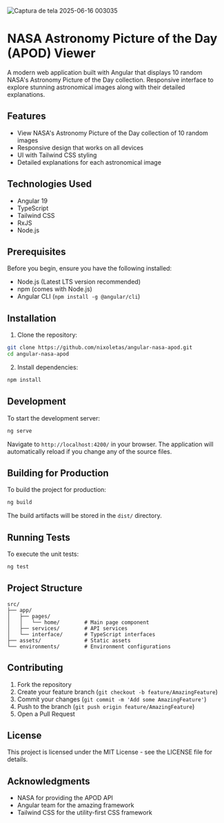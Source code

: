 
![Captura de tela 2025-06-16 003035](https://github.com/user-attachments/assets/b44f2990-b802-4561-b54b-b6fdae088e06)

# NASA Astronomy Picture of the Day (APOD) Viewer

A modern web application built with Angular that displays 10 random NASA's Astronomy Picture of the Day collection. Responsive interface to explore stunning astronomical images along with their detailed explanations.

## Features

- View NASA's Astronomy Picture of the Day collection of 10 random images
- Responsive design that works on all devices
- UI with Tailwind CSS styling
- Detailed explanations for each astronomical image

## Technologies Used

- Angular 19
- TypeScript
- Tailwind CSS
- RxJS
- Node.js

## Prerequisites

Before you begin, ensure you have the following installed:
- Node.js (Latest LTS version recommended)
- npm (comes with Node.js)
- Angular CLI (`npm install -g @angular/cli`)

## Installation

1. Clone the repository:
```bash
git clone https://github.com/nixoletas/angular-nasa-apod.git
cd angular-nasa-apod
```

2. Install dependencies:
```bash
npm install
```

## Development

To start the development server:

```bash
ng serve
```

Navigate to `http://localhost:4200/` in your browser. The application will automatically reload if you change any of the source files.

## Building for Production

To build the project for production:

```bash
ng build
```

The build artifacts will be stored in the `dist/` directory.

## Running Tests

To execute the unit tests:

```bash
ng test
```

## Project Structure

```
src/
├── app/
│   ├── pages/
│   │   └── home/        # Main page component
│   ├── services/        # API services
│   └── interface/       # TypeScript interfaces
├── assets/              # Static assets
└── environments/        # Environment configurations
```

## Contributing

1. Fork the repository
2. Create your feature branch (`git checkout -b feature/AmazingFeature`)
3. Commit your changes (`git commit -m 'Add some AmazingFeature'`)
4. Push to the branch (`git push origin feature/AmazingFeature`)
5. Open a Pull Request

## License

This project is licensed under the MIT License - see the LICENSE file for details.

## Acknowledgments

- NASA for providing the APOD API
- Angular team for the amazing framework
- Tailwind CSS for the utility-first CSS framework
